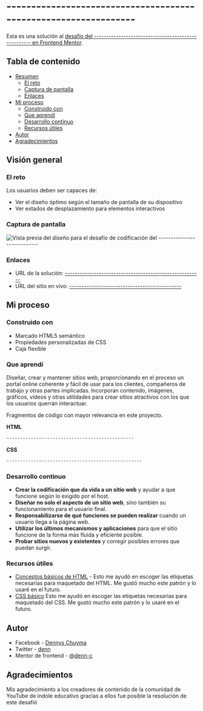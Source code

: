 # ----------------------------------------------------------------

Esta es una solución al [desafío del ---------------------------------------------------- en Frontend Mentor](-------------------------------------------------------).

## Tabla de contenido

- [Resumen](#resumen)
  - [El reto](#el-reto)
  - [Captura de pantalla](#captura-de-pantalla)
  - [Enlaces](#enlaces)
- [Mi proceso](#mi-proceso)
  - [Construido con](#construido-con)
  - [Que aprendí](#que-aprendí)
  - [Desarrollo continuo](#desarrollo-continuo)
  - [Recursos útiles](#recursos-útiles)
- [Autor](#autor)
- [Agradecimientos](#agradecimientos)


## Visión general

### El reto

Los usuarios deben ser capaces de:

- Ver el diseño óptimo según el tamaño de pantalla de su dispositivo
- Ver estados de desplazamiento para elementos interactivos

### Captura de pantalla

![Vista previa del diseño para el desafío de codificación del ----------------------------](./asset/images/vista-previa.png)



### Enlaces

- URL de la solución: [--------------------------------------------------------](--------------------------------------------------)
- URL del sitio en vivo: [----------------------------------------------](--------------------------------------------------)

## Mi proceso

### Construido con

- Marcado HTML5 semántico
- Propiedades personalizadas de CSS
- Caja flexible

### Que aprendí

Diseñar, crear y mantener sitios web, proporcionando en el proceso un portal online coherente y fácil de usar para los clientes, compañeros de trabajo y otras partes implicadas. Incorporan contenido, imágenes, gráficos, vídeos y otras utilidades para crear sitios atractivos con los que los usuarios querrán interactuar.  

Fragmentos de código con mayor relevancia en este proyecto.

**HTML**

```html
-----------------------------------------------
```
**CSS**
```css
--------------------------------------------------
```
### Desarrollo continuo

- **Crear la codificación que da vida a un sitio web** y ayudar a que funcione según lo exigido por el host.  
- **Diseñar no solo el aspecto de un sitio web**, sino también su funcionamiento para el usuario final.  
- **Responsabilizarse de qué funciones se pueden realizar** cuando un usuario llega a la página web.  
- **Utilizar los últimos mecanismos y aplicaciones** para que el sitio funcione de la forma más fluida y eficiente posible.  
- **Probar sitios nuevos y existentes** y corregir posibles errores que puedan surgir.  

### Recursos útiles

- [Conceptos básicos de HTML](https://developer.mozilla.org/es/docs/Learn/Getting_started_with_the_web/HTML_basics) - Esto me ayudó en escoger las etiquetas necesarias para maquetado del HTML. Me gustó mucho este patrón y lo usaré en el futuro.
- [CSS básico](https://developer.mozilla.org/es/docs/Learn/Getting_started_with_the_web/CSS_basics)  Esto me ayudó en escoger las etiquetas necesarias para maquetado del CSS. Me gustó mucho este patrón y lo usaré en el futuro.

## Autor

- Facebook - [Dennys Chuyma](https://www.facebook.com/dennys.chuyma)
- Twitter - [denn](https://twitter.com/dennyschuyma)
- Mentor de frontend - [@denn-c](https://www.frontendmentor.io/profile/denn-c)

## Agradecimientos

Mis agradecimiento a los creadores de contenido de la comunidad de YouTube de indole educativo gracias a ellos fue posible la resolución de este desafió
